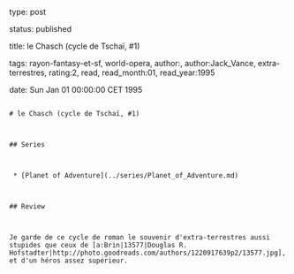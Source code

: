 type: post
status: published
title: le Chasch (cycle de Tschaï, #1)
tags:  rayon-fantasy-et-sf,  world-opera, author:, author:Jack_Vance, extra-terrestres, rating:2, read, read_month:01, read_year:1995
date: Sun Jan 01 00:00:00 CET 1995
~~~~~~
# le Chasch (cycle de Tschaï, #1)

## Series

 * [Planet of Adventure](../series/Planet_of_Adventure.md)

## Review

Je garde de ce cycle de roman le souvenir d'extra-terrestres aussi stupides que ceux de [a:Brin|13577|Douglas R. Hofstadter|http://photo.goodreads.com/authors/1220917639p2/13577.jpg], et d'un héros assez supérieur.